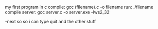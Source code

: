 my first program in c
compile: gcc (filename).c -o filename
run: ./filename
compile server: gcc server.c -o server.exe -lws2_32

-next so so i can type quit and the other stuff
